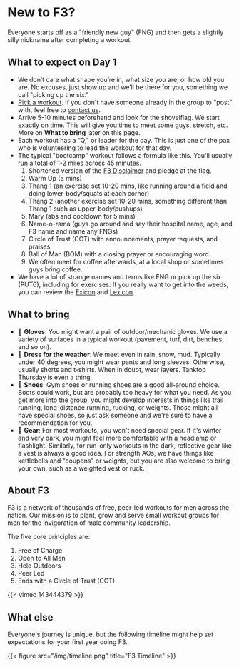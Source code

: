 # New to F3?

Everyone starts off as a "friendly new guy" (FNG) and then gets a slightly silly nickname after completing a workout.

## What to expect on Day 1

* We don’t care what shape you’re in, what size you are, or how old you are. No excuses, just show up and we’ll be there for you, something we call "picking up the six."
* [Pick a workout](/schedule). If you don't have someone already in the group to "post" with, feel free to [contact us](/contact). 
* Arrive 5-10 minutes beforehand and look for the shovelflag. We start exactly on time. This will give you time to meet some guys, stretch, etc. More on **What to bring** later on this page.
* Each workout has a “Q," or leader for the day. This is just one of the pax who is volunteering to lead the workout for that day.
* The typical "bootcamp" workout follows a formula like this. You'll usually run a total of 1-2 miles across 45 minutes.
   1. Shortened version of the [F3 Disclaimer](https://f3nation.com/disclaimer-and-notice/) and pledge at the flag.
   2. Warm Up (5 mins)
   3. Thang 1 (an exercise set 10-20 mins, like running around a field and doing lower-body/squats at each corner)
   4. Thang 2 (another exercise set 10-20 mins, something different than Thang 1 such as upper-body/pushups)
   5. Mary (abs and cooldown for 5 mins)
   6. Name-o-rama (guys go around and say their hospital name, age, and F3 name and name any FNGs)
   7. Circle of Trust (COT) with announcements, prayer requests, and praises.
   8. Ball of Man (BOM) with a closing prayer or encouraging word. 
   9. We often meet for coffee afterwards, at a local shop or sometimes guys bring coffee.
* We have a lot of strange names and terms like FNG or pick up the six (PUT6), including for exercises. If you really want to get into the weeds, you can review the [Exicon](https://f3nation.com/exicon/) and [Lexicon](https://f3nation.com/lexicon/).

## What to bring

* 🧤 **Gloves**: You might want a pair of outdoor/mechanic gloves. We use a variety of surfaces in a typical workout (pavement, turf, dirt, benches, and so on).
* 👕 **Dress for the weather**: We meet even in rain, snow, mud. Typically under 40 degrees, you might wear pants and long sleeves. Otherwise, usually shorts and t-shirts. When in doubt, wear layers. Tanktop Thursday is even a thing.
* 👟 **Shoes**: Gym shoes or running shoes are a good all-around choice. Boots could work, but are probably too heavy for what you need. As you get more into the group, you might develop interests in things like trail running, long-distance running, rucking, or weights. Those might all have special shoes, so just ask someone and we're sure to have a recommendation for you.
* 🔦 **Gear**: For most workouts, you won't need special gear. If it's winter and very dark, you might feel more comfortable with a headlamp or flashlight. Similarly, for run-only workouts in the dark, reflective gear like a vest is always a good idea. For strength AOs, we have things like kettlebells and "coupons" or weights, but you are also welcome to bring your own, such as a weighted vest or ruck.

## About F3

F3 is a network of thousands of free, peer-led workouts for men across the nation. Our mission is to plant, grow and serve small workout groups for men for the invigoration of male community leadership.

The five core principles are:
1. Free of Charge
2. Open to All Men
3. Held Outdoors
4. Peer Led
5. Ends with a Circle of Trust (COT)

{{< vimeo 143444379 >}}

## What else

Everyone's journey is unique, but the following timeline might help set expectations for your first year doing F3.

{{< figure src="/img/timeline.png" title="F3 Timeline" >}}
